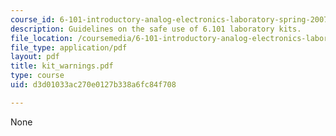 ```yaml
---
course_id: 6-101-introductory-analog-electronics-laboratory-spring-2007
description: Guidelines on the safe use of 6.101 laboratory kits.
file_location: /coursemedia/6-101-introductory-analog-electronics-laboratory-spring-2007/d3d01033ac270e0127b338a6fc84f708_kit_warnings.pdf
file_type: application/pdf
layout: pdf
title: kit_warnings.pdf
type: course
uid: d3d01033ac270e0127b338a6fc84f708

---
```

None